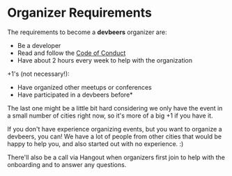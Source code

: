 # Organizer Requirements

The requirements to become a **devbeers** organizer are:

- Be a developer
- Read and follow the [Code of Conduct](code_of_conduct.html)
- Have about 2 hours every week to help with the organization

+1's (not necessary!):
- Have organized other meetups or conferences
- Have participated in a devbeers before*

The last one might be a little bit hard considering we only have the event in a small number of cities right now, so it's more of a big +1 if you have it.

If you don't have experience organizing events, but you want to organize a devbeers, you can! We have a lot of people from other cities that would be happy to help you, and also started out with no experience. :)

There'll also be a call via Hangout when organizers first join to help with the onboarding and to answer any questions.